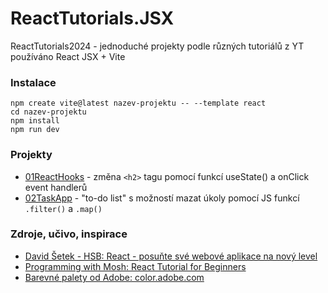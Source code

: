 # ReactTutorials.JSX
ReactTutorials2024 - jednoduché projekty podle různých tutoriálů z YT  
používáno React JSX + Vite

### Instalace
```
npm create vite@latest nazev-projektu -- --template react
cd nazev-projektu
npm install
npm run dev
```

### Projekty
* [01ReactHooks](https://github.com/holiautisti/ReactTutorials/tree/main/01ReactHooks) - změna `<h2>` tagu pomocí funkcí useState() a onClick event handlerů  
* [02TaskApp](https://github.com/holiautisti/ReactTutorials/tree/main/02TaskApp) - "to-do list" s možností mazat úkoly pomocí JS funkcí `.filter()` a `.map()`

### Zdroje, učivo, inspirace
* [David Šetek - HSB: React - posuňte své webové aplikace na nový level](https://www.youtube.com/playlist?list=PLQ8x_VWW6Akua8I5spV8nHIWlG6_tX6dx)
* [Programming with Mosh: React Tutorial for Beginners](https://youtu.be/SqcY0GlETPk)
* [Barevné palety od Adobe: color.adobe.com](https://color.adobe.com/cs/explore)
